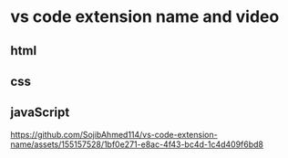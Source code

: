 # vs code extension name and video
## html
## css
## javaScript


https://github.com/SojibAhmed114/vs-code-extension-name/assets/155157528/1bf0e271-e8ac-4f43-bc4d-1c4d409f6bd8

